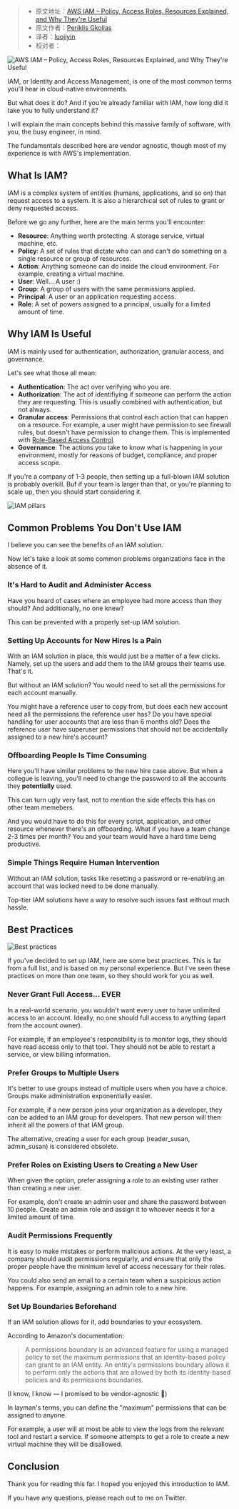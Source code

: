 > - 原文地址：[AWS IAM – Policy, Access Roles, Resources Explained, and Why They're Useful](https://www.freecodecamp.org/news/the-introduction-to-iam-i-wish-i-had/)
> - 原文作者：[Periklis Gkolias](https://www.freecodecamp.org/news/author/periklis-gkolias/)
> - 译者：[luojiyin](https://github.com/luojiyin1987)
> - 校对者：

![AWS IAM – Policy, Access Roles, Resources Explained, and Why They're Useful](https://www.freecodecamp.org/news/content/images/size/w2000/2022/04/g7In5Xr-2.jpg)

IAM, or Identity and Access Management, is one of the most common terms you'll hear in cloud-native environments.

But what does it do? And if you're already familiar with IAM, how long did it take you to fully understand it?

I will explain the main concepts behind this massive family of software, with you, the busy engineer, in mind.

The fundamentals described here are vendor agnostic, though most of my experience is with AWS's implementation.

## What Is IAM?

IAM is a complex system of entities (humans, applications, and so on) that request access to a system. It is also a hierarchical set of rules to grant or deny requested access.

Before we go any further, here are the main terms you'll encounter:

- **Resource**: Anything worth protecting. A storage service, virtual machine, etc.
- **Policy**: A set of rules that dictate who can and can't do something on a single resource or group of resources.
- **Action**: Anything someone can do inside the cloud environment. For example, creating a virtual machine.
- **User**: Well... A user :)
- **Group**: A group of users with the same permissions applied.
- **Principal**: A user or an application requesting access.
- **Role**: A set of powers assigned to a principal, usually for a limited amount of time.

## Why IAM Is Useful

IAM is mainly used for authentication, authorization, granular access, and governance.

Let's see what those all mean:

- **Authentication**: The act over verifying who you are.
- **Authorization**: The act of identifiying if someone can perform the action they are requesting. This is usually combined with authentication, but not always.
- **Granular access**: Permissions that control each action that can happen on a resource. For example, a user might have permission to see firewall rules, but doesn't have permission to change them. This is implemented with [Role-Based Access Control](https://en.wikipedia.org/wiki/Role-based_access_control).
- **Governance**: The actions you take to know what is happening in your environment, mostly for reasons of budget, compliance, and proper access scope.

If you're a company of 1-3 people, then setting up a full-blown IAM solution is probably overkill. Buf if your team is larger than that, or you're planning to scale up, then you should start considering it.

![IAM pillars](https://www.freecodecamp.org/news/content/images/2022/04/WxyvyO4.jpg)

## Common Problems You Don't Use IAM

I believe you can see the benefits of an IAM solution.

Now let's take a look at some common problems organizations face in the absence of it.

### It's Hard to Audit and Administer Access

Have you heard of cases where an employee had more access than they should? And additionally, no one knew?

This can be prevented with a properly set-up IAM solution.

### Setting Up Accounts for New Hires Is a Pain

With an IAM solution in place, this would just be a matter of a few clicks. Namely, set up the users and add them to the IAM groups their teams use. That's it.

But without an IAM solution? You would need to set all the permissions for each account manually.

You might have a reference user to copy from, but does each new account need all the permissions the reference user has? Do you have special handling for user accounts that are less than 6 months old? Does the reference user have superuser permissions that should not be accidentally assigned to a new hire's account?

### Offboarding People Is Time Consuming

Here you'll have similar problems to the new hire case above. But when a collegue is leaving, you'll need to change the password to all the accounts they **potentially** used.

This can turn ugly very fast, not to mention the side effects this has on other team memebers.

And you would have to do this for every script, application, and other resource whenever there's an offboarding. What if you have a team change 2-3 times per month? You and your team would have a hard time being productive.

### Simple Things Require Human Intervention

Without an IAM solution, tasks like resetting a password or re-enabling an account that was locked need to be done manually.

Top-tier IAM solutions have a way to resolve such issues fast without much hassle.

## Best Practices

![Best practices](https://www.freecodecamp.org/news/content/images/2022/04/M7N8blv.jpg)

If you've decided to set up IAM, here are some best practices. This is far from a full list, and is based on my personal experience. But I've seen these practices on more than one team, so they should work for you as well.

### Never Grant Full Access... EVER

In a real-world scenario, you wouldn't want every user to have unlimited access to an account. Ideally, no one should full access to anything (apart from the account owner).

For example, if an employee's responsibility is to monitor logs, they should have read access only to that tool. They should not be able to restart a service, or view billing information.

### Prefer Groups to Multiple Users

It's better to use groups instead of multiple users when you have a choice. Groups make administration exponentially easier.

For example, if a new person joins your organization as a developer, they can be added to an IAM group for developers. That new person will then inherit all the powers of that IAM group.

The alternative, creating a user for each group (reader\_susan, admin\_susan) is considered obsolete.

### Prefer Roles on Existing Users to Creating a New User

When given the option, prefer assigning a role to an existing user rather than creating a new user.

For example, don't create an admin user and share the password between 10 people. Create an admin role and assign it to whoever needs it for a limited amount of time.

### Audit Permissions Frequently

It is easy to make mistakes or perform malicious actions. At the very least, a company should audit permissions regularly, and ensure that only the proper people have the minimum level of access necessary for their roles.

You could also send an email to a certain team when a suspicious action happens. For example, assigning an admin role to a new hire.

### Set Up Boundaries Beforehand

If an IAM solution allows for it, add boundaries to your ecosystem.

According to Amazon's documentation:

> A permissions boundary is an advanced feature for using a managed policy to set the maximum permissions that an identity-based policy can grant to an IAM entity. An entity's permissions boundary allows it to perform only the actions that are allowed by both its identity-based policies and its permissions boundaries.

(I know, I know — I promised to be vendor-agnostic 🙂)

In layman's terms, you can define the "maximum" permissions that can be assigned to anyone.

For example, a user will at most be able to view the logs from the relevant tool and restart a service. If someone attempts to get a role to create a new virtual machine they will be disallowed.

## Conclusion

Thank you for reading this far. I hoped you enjoyed this introduction to IAM.

If you have any questions, please reach out to me on Twitter.
